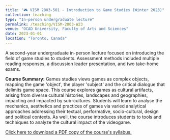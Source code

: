 ```yaml
---
title: "🎮 VISM 2003-501 - Introduction to Game Studies (Winter 2023)"
collection: teaching
type: "In-person undergraduate lecture"
permalink: /teaching/VISM-2003-W23
venue: "OCAD University, Faculty of Arts and Sciences"
date: 2023-01-01
location: "Toronto, Canada"
---
```


A second-year undergraduate in-person lecture focused on introducing the field of game studies to students. Assessment methods included multiple reading responses, a discussion leader presentation, and two take-home exams.

<b>Course Summary:</b> Games studies views games as complex objects, mapping the game 'object', the player 'subject' and the critical dialogue that delimits game space. This course explores games as cultural artifacts, arising from diverse cultural histories, landscapes and geographies, impacting and impacted by sub-cultures. Students will learn to analyse the mechanics, aesthetics and practices of games via varied analytical approaches addressing their textual, performative, socio-cultural, design and political contexts. As well, the course introduces students to tools and techniques to analyze the cultural impact of the videogame.

[Click here to download a PDF copy of the course's syllabus.](arbailey2297.github.io/files/VISM-2003-501-W23.pdf)

